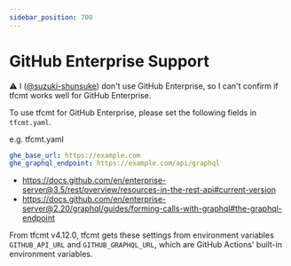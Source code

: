 ```yaml
---
sidebar_position: 700
---
```


# GitHub Enterprise Support

:warning: I ([@suzuki-shunsuke](http://github.com/suzuki-shunsuke)) don't use GitHub Enterprise, so I can't confirm if tfcmt works well for GitHub Enterprise.

To use tfcmt for GitHub Enterprise, please set the following fields in `tfcmt.yaml`.

e.g. tfcmt.yaml

```yaml
ghe_base_url: https://example.com
ghe_graphql_endpoint: https://example.com/api/graphql
```

* https://docs.github.com/en/enterprise-server@3.5/rest/overview/resources-in-the-rest-api#current-version
* https://docs.github.com/en/enterprise-server@2.20/graphql/guides/forming-calls-with-graphql#the-graphql-endpoint

From tfcmt v4.12.0, tfcmt gets these settings from environment variables `GITHUB_API_URL` and `GITHUB_GRAPHQL_URL`, which are GitHub Actions' built-in environment variables.
